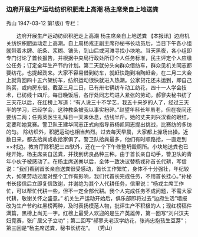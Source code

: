 ### 边府开展生产运动纺织积肥走上高潮  杨主席亲自上地送粪
秀山
1947-03-12
第1版()
专栏：

　　边府开展生产运动纺织积肥走上高潮
    杨主席亲自上地送粪
    【本报讯】边府机关纺织积肥运动走上高潮。自上周杨戎正副主席孙秘书长动员后，当日下午各小组就带着木牌、纸条、浆糊、镐头，到山后或河滩寻找小块地。当天黑夜，各小组即专门讨论了首长报告，并根据中央局行政处所订个人任务标准，民主评定个人应缴公任务；订定全年生产节约计划。第二天就分头向群众借纺车，群众见机关同志都要纺花，也提起劲来。大家不容易借到纺车，就赶快跑到冶陶赶会，在二月二大会上就背回四十五六架纺车，纺织运动很快就进入热潮。公家贷花还未运到，即自己购买，或向房东借。截至三月二日，已有卅七辆纺车动工纺花，四十一人学会技术，已纺线十四斤。每日晚饭后，各厅处同志均进入紧张的劳动。郝寥夫秘书纺了三天花以后，在红榜上写道：“有人说三十不学艺，我五十来岁的人了，经过三天半的学习，已经学会，这种教条被我以事实粉碎。”赵望年科长年虽老，但在夜间还要纺二两；任秀英医生礼拜日一天未休息，纺线半斤。她的丈夫刘兴汉看的眼红，定要和她竞赛。警卫队王建华同志正式向指导员杨凯同志提出挑战，比赛纺的多纺的匀。
    除纺织外，积肥运动也相当热烈。过去每天早晨，大家都上操场出操。近数日来，都去拾粪或收拾家俱了。警卫队拾粪最多，他们有时顺路拾，一直走到××村边。教育厅除积肥三四驮外，还在一个下午修整坍毁厕所。小块地送粪也已经开始，杨主席亲自送粪，并找到优良品种三种。由于首长亲自动手，警卫队的青年小伙子被感动了。在杨主席送粪以后，全体一致决议替杨戎孙首长代耕，写信说：“我们看到首长亲自送粪很受感动，首长工作繁忙，身体不十分强壮，年纪较大，如果劳动过度对整个工作有影响，我们代首长完成任务，不用首长挂心。”孙秘书长接信后立即复信致谢，并谢绝为其个人代耕任务，信里说：“杨戎主席工作忙，可以帮忙代耕一些，但不一定全部代耕。我个人完成任务不成问题，不需大家代耕，敬谢关怀之盛意。”
    机关生产运动开始后，俱乐部即将过去“边府生活”墙报改为生产节约红黑榜两种，及时表扬模范人物，批评生产不积极的人；现红榜稿件满篇，黑榜上尚无一字。红榜上最受人欢迎的是生产英雄传，第一回写“刘兴汉夫妇竞赛，张广居父子立功”；第二回写“郝寥夫老汉学纺花，张尚忠抱孩生豆芽”；第三回是“杨主席送粪，秘书长纺花”。
        （秀山）
